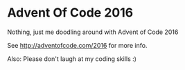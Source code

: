 # Advent Of Code 2016

Nothing, just me doodling around with Advent of Code 2016

See http://adventofcode.com/2016 for more info. 

Also: Please don't laugh at my coding skills :) 
